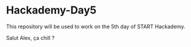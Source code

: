 # Hackademy-Day5
This repository will be used to work on the 5th day of START Hackademy.


Salut Alex, ça chill ? 
